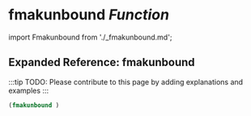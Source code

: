 # **fmakunbound** *Function*

import Fmakunbound from './_fmakunbound.md';

<Fmakunbound />

## Expanded Reference: fmakunbound

:::tip
TODO: Please contribute to this page by adding explanations and examples
:::

```lisp
(fmakunbound )
```
